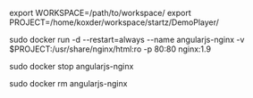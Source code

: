 export WORKSPACE=/path/to/workspace/
export PROJECT=/home/koxder/workspace/startz/DemoPlayer/

sudo docker run -d --restart=always --name angularjs-nginx -v $PROJECT:/usr/share/nginx/html:ro -p 80:80 nginx:1.9

sudo docker stop angularjs-nginx 

sudo docker rm angularjs-nginx